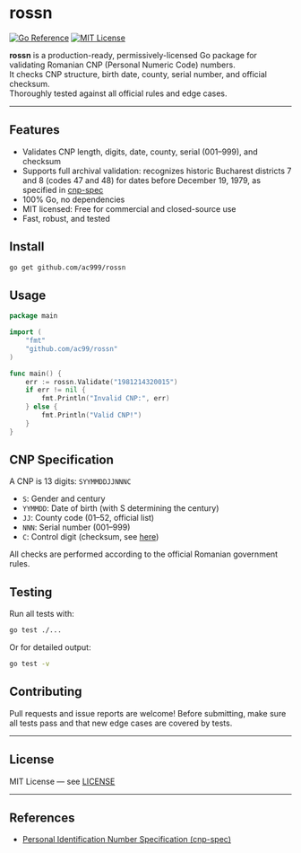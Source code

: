 # rossn

[![Go Reference](https://pkg.go.dev/badge/github.com/ac999/rossn.svg)](https://pkg.go.dev/github.com/ac999/rossn)
[![MIT License](https://img.shields.io/badge/license-MIT-blue.svg)](LICENSE)

**rossn** is a production-ready, permissively-licensed Go package for validating Romanian CNP (Personal Numeric Code) numbers.  
It checks CNP structure, birth date, county, serial number, and official checksum.  
Thoroughly tested against all official rules and edge cases.

---

## Features

- Validates CNP length, digits, date, county, serial (001–999), and checksum
- Supports full archival validation: recognizes historic Bucharest districts 7 and 8 (codes 47 and 48) for dates before December 19, 1979, as specified in [cnp-spec](https://github.com/vimishor/cnp-spec)
- 100% Go, no dependencies
- MIT licensed: Free for commercial and closed-source use
- Fast, robust, and tested

## Install

```bash
go get github.com/ac999/rossn
```

## Usage

```go
package main

import (
    "fmt"
    "github.com/ac99/rossn"
)

func main() {
    err := rossn.Validate("1981214320015")
    if err != nil {
        fmt.Println("Invalid CNP:", err)
    } else {
        fmt.Println("Valid CNP!")
    }
}
```

## CNP Specification

A CNP is 13 digits: `SYYMMDDJJNNNC`

- `S`: Gender and century
- `YYMMDD`: Date of birth (with S determining the century)
- `JJ`: County code (01–52, official list)
- `NNN`: Serial number (001–999)
- `C`: Control digit (checksum, see [here](https://ro.wikipedia.org/wiki/Cod_numeric_personal))

All checks are performed according to the official Romanian government rules.

## Testing

Run all tests with:

```bash
go test ./...
```

Or for detailed output:

```bash
go test -v
```

## Contributing

Pull requests and issue reports are welcome!
Before submitting, make sure all tests pass and that new edge cases are covered by tests.

---

## License

MIT License — see [LICENSE](LICENSE)

---

## References

- [Personal Identification Number Specification (cnp-spec)](https://github.com/vimishor/cnp-spec)
